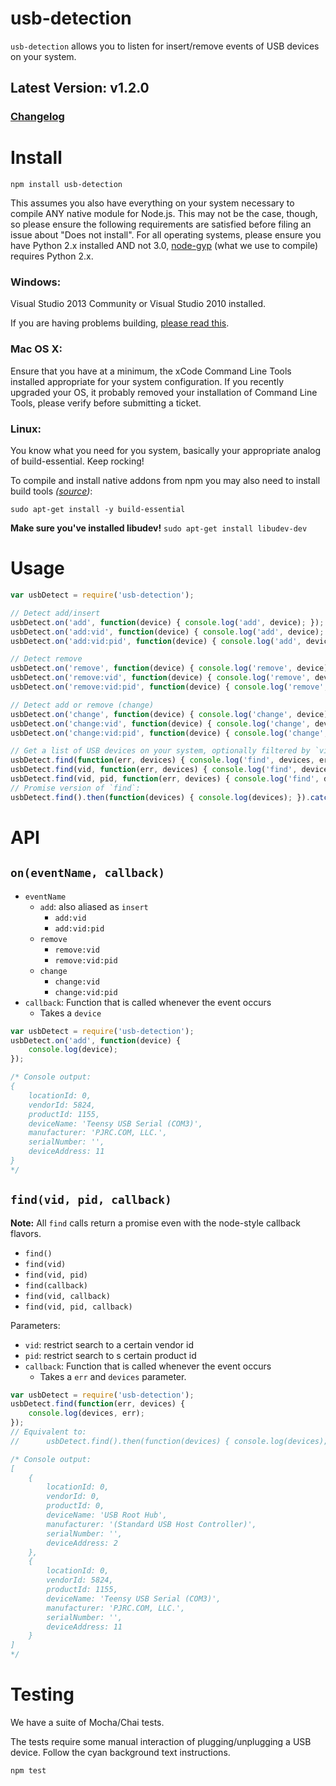 # usb-detection

`usb-detection` allows you to listen for insert/remove events of USB devices on your system.


## Latest Version: v1.2.0
### [Changelog](https://github.com/MadLittleMods/node-usb-detection/blob/master/CHANGELOG.md)


# Install

```
npm install usb-detection
```

This assumes you also have everything on your system necessary to compile ANY native module for Node.js. This may not be the case, though, so please ensure the following requirements are satisfied before filing an issue about "Does not install". For all operating systems, please ensure you have Python 2.x installed AND not 3.0, [node-gyp](https://github.com/TooTallNate/node-gyp) (what we use to compile) requires Python 2.x.

### Windows:

Visual Studio 2013 Community or Visual Studio 2010 installed. 

If you are having problems building, [please read this](https://github.com/TooTallNate/node-gyp/issues/44). 

### Mac OS X:

Ensure that you have at a minimum, the xCode Command Line Tools installed appropriate for your system configuration. If you recently upgraded your OS, it probably removed your installation of Command Line Tools, please verify before submitting a ticket.

### Linux:

You know what you need for you system, basically your appropriate analog of build-essential. Keep rocking!

To compile and install native addons from npm you may also need to install build tools *([source](https://github.com/joyent/node/wiki/Installing-Node.js-via-package-manager#debian-and-ubuntu-based-linux-distributions))*:

```
sudo apt-get install -y build-essential
```

**Make sure you've installed libudev!** `sudo apt-get install libudev-dev`


# Usage

```js
var usbDetect = require('usb-detection');

// Detect add/insert
usbDetect.on('add', function(device) { console.log('add', device); });
usbDetect.on('add:vid', function(device) { console.log('add', device); });
usbDetect.on('add:vid:pid', function(device) { console.log('add', device); });

// Detect remove
usbDetect.on('remove', function(device) { console.log('remove', device); });
usbDetect.on('remove:vid', function(device) { console.log('remove', device); });
usbDetect.on('remove:vid:pid', function(device) { console.log('remove', device); });

// Detect add or remove (change)
usbDetect.on('change', function(device) { console.log('change', device); });
usbDetect.on('change:vid', function(device) { console.log('change', device); });
usbDetect.on('change:vid:pid', function(device) { console.log('change', device); });

// Get a list of USB devices on your system, optionally filtered by `vid` or `pid`
usbDetect.find(function(err, devices) { console.log('find', devices, err); });
usbDetect.find(vid, function(err, devices) { console.log('find', devices, err); });
usbDetect.find(vid, pid, function(err, devices) { console.log('find', devices, err); });
// Promise version of `find`:
usbDetect.find().then(function(devices) { console.log(devices); }).catch(function(err) { console.log(err); });
```


# API

## `on(eventName, callback)`

- `eventName`
 	 - `add`: also aliased as `insert`
 	 	 - `add:vid`
 	 	 - `add:vid:pid`
 	 - `remove`
 	 	 - `remove:vid`
 	 	 - `remove:vid:pid`
 	 - `change`
 	 	 - `change:vid`
 	 	 - `change:vid:pid`
 - `callback`: Function that is called whenever the event occurs
 	 - Takes a `device`


```js
var usbDetect = require('usb-detection');
usbDetect.on('add', function(device) {
	console.log(device);
});

/* Console output:
{
	locationId: 0,
	vendorId: 5824,
	productId: 1155,
	deviceName: 'Teensy USB Serial (COM3)',
	manufacturer: 'PJRC.COM, LLC.',
	serialNumber: '',
	deviceAddress: 11
}
*/
```


## `find(vid, pid, callback)`

**Note:** All `find` calls return a promise even with the node-style callback flavors.

 - `find()`
 - `find(vid)`
 - `find(vid, pid)`
 - `find(callback)`
 - `find(vid, callback)`
 - `find(vid, pid, callback)`

Parameters:

 - `vid`: restrict search to a certain vendor id
 - `pid`: restrict search to s certain product id
 - `callback`: Function that is called whenever the event occurs
 	 - Takes a `err` and `devices` parameter.


```js
var usbDetect = require('usb-detection');
usbDetect.find(function(err, devices) {
	console.log(devices, err);
});
// Equivalent to:
//		usbDetect.find().then(function(devices) { console.log(devices); }).catch(function(err) { console.log(err); });

/* Console output:
[ 
	{ 
		locationId: 0,
		vendorId: 0,
		productId: 0,
		deviceName: 'USB Root Hub',
		manufacturer: '(Standard USB Host Controller)',
		serialNumber: '',
		deviceAddress: 2
	},
	{
		locationId: 0,
		vendorId: 5824,
		productId: 1155,
		deviceName: 'Teensy USB Serial (COM3)',
		manufacturer: 'PJRC.COM, LLC.',
		serialNumber: '',
		deviceAddress: 11
	}
]
*/
```






# Testing

We have a suite of Mocha/Chai tests.

The tests require some manual interaction of plugging/unplugging a USB device. Follow the cyan background text instructions.

```
npm test
```

